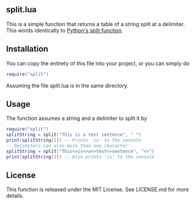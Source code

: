 ## split.lua
This is a simple function that returns a table of a string split at a delimiter. This words identically to [Python's split function](https://python-reference.readthedocs.io/en/latest/docs/str/split.html).

## Installation
You can copy the entirety of this file into your project, or you can simply do
```lua
require("split")
```
Assuming the file split.lua is in the same directory.

## Usage
The function assumes a string and a delimiter to split it by
```lua
require("split")
splitString = split("This is a test sentence", " ")
print(splitString[2]) -- Prints 'is' to the console
-- Delimiters can also more than one character
splitString = split("This<>is<>a<>test<>sentence", "<>")
print(splitString[2]) -- Also prints 'is' to the console
```

## License
This function is released under the MIT License. See LICENSE.md for more details.

